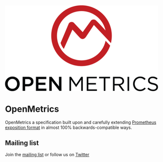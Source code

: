 
![OpenMetrics Logo](website/static/images/logo/logo-with-text.png)

# OpenMetrics

OpenMetrics a specification built upon and carefully extending [Prometheus exposition format](https://prometheus.io/docs/instrumenting/exposition_formats/) in almost 100% backwards-compatible ways.

## Mailing list

Join the [mailing list](https://groups.google.com/forum/m/#!forum/openmetrics) or follow us on [Twitter](https://twitter.com/OpenMetricsIO)
